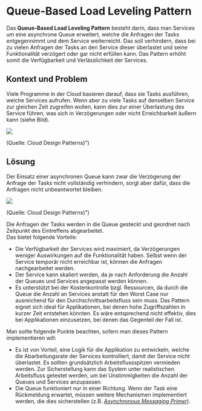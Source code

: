 # Queue-Based Load Leveling Pattern

Das **Queue-Based Load Leveling Pattern** besteht darin, dass man Services um eine asynchrone Queue erweitert, welche die Anfragen der Tasks entgegennimmt und dem Service weiterreicht. Das soll verhindern, dass bei zu vielen Anfragen der Tasks an den Service dieser überlastet und seine Funktionalität verzögert oder gar nicht erfüllen kann.  Das Pattern erhöht somit die Verfügbarkeit und Verlässlichkeit der Services.

## Kontext und Problem

Viele Programme in der Cloud basieren darauf, dass sie Tasks ausführen, welche Services aufrufen. Wenn aber zu viele Tasks auf denselben Service zur gleichen Zeit zugreifen wollen, kann dies zur einer Überlastung des Service führen, was sich in Verzögerungen oder nicht Erreichbarkeit äußern kann \(siehe Bild\).

![](/assets/Queue-Based_Load_Leveling_Pattern.AsynchronousQueue.jpg) 

\(Quelle: Cloud Design Patterns\)"\)

## Lösung

Der Einsatz einer asynchronen Queue kann zwar die Verzögerung der Anfrage der Tasks nicht vollständig verhindern, sorgt aber dafür, dass die Anfragen nicht unbeantwortet bleiben.

![](/assets/Queue-Based_Load_Leveling_Pattern.HeavyLoadAndItsConsequence.jpg) 

\(Quelle: Cloud Design Patterns\)"\)

Die Anfragen der Tasks werden in die Queue gesteckt und geordnet nach Zeitpunkt des Eintreffens abgearbeitet.  
Das bietet folgende Vorteile:

* Die Verfügbarkeit der Services wird maximiert, da Verzögerungen weniger Auswirkungen auf die Funktionalität haben. Selbst wenn der Service temporär nicht erreichbar ist, können die Anfragen nachgearbeitet werden.
* Der Service kann skaliert werden, da je nach Anforderung die Anzahl der Queues und Services angepasst werden können. 
* Es unterstützt bei der Kostenkontrolle bzgl. Ressourcen, da durch die Queue die Anzahl an Services anstatt für den Worst Case nur ausreichend für den Durchschnittsarbeitsfluss sein muss.
  Das Pattern eignet sich ideal für Applikationen, bei denen hohe Zugriffszahlen in kurzer Zeit entstehen könnten. Es wäre entsprechend nicht effektiv, dies bei Applikationen einzusetzen, bei denen das Gegenteil der Fall ist.

Man sollte folgende Punkte beachten, sofern man dieses Pattern implementieren will:

* Es ist von Vorteil, eine Logik für die Applikation zu entwickeln, welche die Abarbeitungsrate der Services kontrolliert, damit der Service nicht überlastet. Es sollten grundsätzlich Arbeitsflussspitzen vermieden werden. Zur Sicherstellung kann das System unter realistischen Arbeitsfluss getestet werden, um bei Unstimmigkeiten die Anzahl der Queues und Services anzupassen.
* Die Queue funktioniert nur in einer Richtung. Wenn der Task eine Rückmeldung erwartet, müssen weitere Mechanismen implementiert werden, die dies sicherstellen \(z.B. [_Asynchronous Messaging Primer_](/ms-cloud-design-patterns/asynchronous-messaging-primer.jonathan-jansen.md)\).



